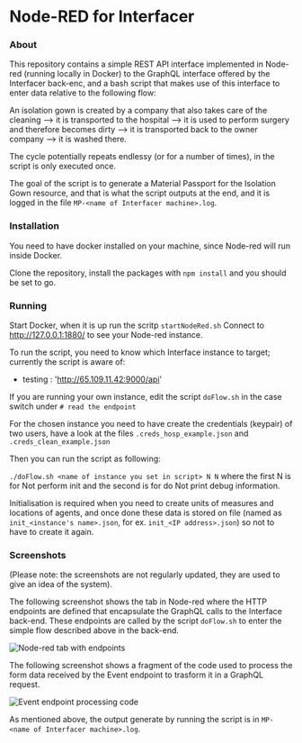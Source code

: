 <!--
SPDX-License-Identifier: AGPL-3.0-or-later
Copyright (C) 2021-2023 Dyne.org foundation <foundation@dyne.org>.

This program is free software: you can redistribute it and/or modify
it under the terms of the GNU Affero General Public License as
published by the Free Software Foundation, either version 3 of the
License, or (at your option) any later version.

This program is distributed in the hope that it will be useful,
but WITHOUT ANY WARRANTY; without even the implied warranty of
MERCHANTABILITY or FITNESS FOR A PARTICULAR PURPOSE.  See the
GNU Affero General Public License for more details.

You should have received a copy of the GNU Affero General Public License
along with this program.  If not, see <https://www.gnu.org/licenses/>.
-->

Node-RED for Interfacer
==============

### About

This repository contains a simple REST API interface implemented in Node-red (running locally in Docker) to the GraphQL interface offered by the Interfacer back-enc, and a bash script that makes use of this interface to enter data relative to the following flow:

An isolation gown is created by a company that also takes care of the cleaning --> it is transported to the hospital
--> it is used to perform surgery and therefore becomes dirty --> it is transported back to the owner company --> it is washed there.

The cycle potentially repeats endlessy (or for a number of times), in the script is only executed once.

The goal of the script is to generate a Material Passport for the Isolation Gown resource, and that is what the script outputs at the end, and it is logged in the file `MP-<name of Interfacer machine>.log`.

### Installation

You need to have docker installed on your machine, since Node-red will run inside Docker.

Clone the repository, install the packages with `npm install` and you should be set to go.

### Running

Start Docker, when it is up run the scritp `startNodeRed.sh`
Connect to http://127.0.0.1:1880/ to see your Node-red instance.

To run the script, you need to know which Interface instance to target; currently the script is aware of:
- testing : 'http://65.109.11.42:9000/api'

If you are running your own instance, edit the script `doFlow.sh` in the case switch under `# read the endpoint`

For the chosen instance you need to have create the credentials (keypair) of two users, have a look at the files `.creds_hosp_example.json` and `.creds_clean_example.json`

Then you can run the script as following:

`./doFlow.sh <name of instance you set in script> N N` where the first N is for Not perform init and the second is for do Not print debug information.

Initialisation is required when you need to create units of measures and locations of agents, and once done these data is stored on file 
(named as `init_<instance's name>.json`, for ex. `init_<IP address>.json`) so not to have to create it again.

### Screenshots
(Please note: the screenshots are not regularly updated, they are used to give an idea of the system).

The following screenshot shows the tab in Node-red where the HTTP endpoints are defined that encapsulate the GraphQL calls to the Interface back-end. These endpoints are called by the script `doFlow.sh` to enter the simple flow described above in the back-end.

![Node-red tab with endpoints](/screenshots/endpoints.png?raw=true "Node-red tab with endpoints")

The following screenshot shows a fragment of the code used to process the form data received by the Event endpoint to trasform it in a GraphQL request.

![Event endpoint processing code](/screenshots/codenode.png?raw=true "Event endpoint processing code")

As mentioned above, the output generate by running the script is in `MP-<name of Interfacer machine>.log`.
